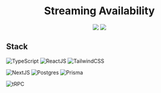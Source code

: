 <div align="center">
<h1>Streaming Availability</h1>
<img src="https://github.com/MattCMcCoy/streaming-availability/actions/workflows/CI.yml/badge.svg">
<img src="https://vercelbadge.vercel.app/api/mattcmccoy/streaming-availability">
</div>

## Stack

![TypeScript](https://img.shields.io/badge/typescript-%23007ACC.svg?style=for-the-badge&logo=typescript&logoColor=white)
![ReactJS](https://img.shields.io/badge/React-20232A?style=for-the-badge&logo=react&logoColor=61DAFB)
![TailwindCSS](https://img.shields.io/badge/tailwindcss-%2338B2AC.svg?style=for-the-badge&logo=tailwind-css&logoColor=white)

![NextJS](https://img.shields.io/badge/next.js-000000?style=for-the-badge&logo=nextdotjs&logoColor=white)
![Postgres](https://img.shields.io/badge/postgres-%23316192.svg?style=for-the-badge&logo=postgresql&logoColor=white)
![Prisma](https://img.shields.io/badge/Prisma-3982CE?style=for-the-badge&logo=Prisma&logoColor=white)

![tRPC](https://img.shields.io/badge/tRPC-%232596BE.svg?style=for-the-badge&logo=tRPC&logoColor=white)
